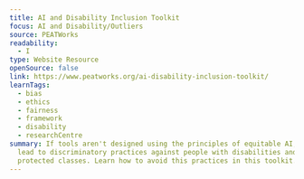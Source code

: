 ```yaml
---
title: AI and Disability Inclusion Toolkit
focus: AI and Disability/Outliers
source: PEATWorks
readability:
  - I
type: Website Resource
openSource: false
link: https://www.peatworks.org/ai-disability-inclusion-toolkit/
learnTags:
  - bias
  - ethics
  - fairness
  - framework
  - disability
  - researchCentre
summary: If tools aren't designed using the principles of equitable AI, they can
  lead to discriminatory practices against people with disabilities and other
  protected classes. Learn how to avoid this practices in this toolkit.
---
```

